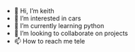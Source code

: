 - 👋 Hi, I’m keith
- 👀 I’m interested in cars
- 🌱 I’m currently learning python
- 💞️ I’m looking to collaborate on projects
- 📫 How to reach me tele

<!---
keefer1821/keefer1821 is a ✨ special ✨ repository because its `README.md` (this file) appears on your GitHub profile.
You can click the Preview link to take a look at your changes.
--->

